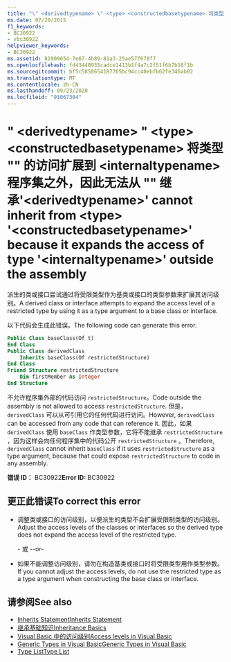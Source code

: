 ```yaml
---
title: "\" <derivedtypename> \" <type> <constructedbasetypename> 将类型 \"\" 的访问扩展到 <internaltypename> 程序集之外，因此无法从 \"\" 继承"
ms.date: 07/20/2015
f1_keywords:
- BC30922
- vbc30922
helpviewer_keywords:
- BC30922
ms.assetid: 81909654-7e67-4b89-81a3-25ae57f678f7
ms.openlocfilehash: fd43440935cadce1413b1f4a7c2f51f6b7b16f1b
ms.sourcegitcommit: bf5c5850654187705bc94cc40ebfb62fe346ab02
ms.translationtype: MT
ms.contentlocale: zh-CN
ms.lasthandoff: 09/23/2020
ms.locfileid: "91067304"
---
```

# <a name="derivedtypename-cannot-inherit-from-type-constructedbasetypename-because-it-expands-the-access-of-type-internaltypename-outside-the-assembly"></a><span data-ttu-id="86513-102">" \<derivedtypename> " \<type> \<constructedbasetypename> 将类型 "" 的访问扩展到 \<internaltypename> 程序集之外，因此无法从 "" 继承</span><span class="sxs-lookup"><span data-stu-id="86513-102">'\<derivedtypename>' cannot inherit from \<type> '\<constructedbasetypename>' because it expands the access of type '\<internaltypename>' outside the assembly</span></span>

<span data-ttu-id="86513-103">派生的类或接口尝试通过将受限类型作为基类或接口的类型参数来扩展其访问级别。</span><span class="sxs-lookup"><span data-stu-id="86513-103">A derived class or interface attempts to expand the access level of a restricted type by using it as a type argument to a base class or interface.</span></span>  
  
 <span data-ttu-id="86513-104">以下代码会生成此错误。</span><span class="sxs-lookup"><span data-stu-id="86513-104">The following code can generate this error.</span></span>  
  
```vb  
Public Class baseClass(Of t)  
End Class  
Public Class derivedClass  
    Inherits baseClass(Of restrictedStructure)  
End Class  
Friend Structure restrictedStructure  
    Dim firstMember As Integer  
End Structure  
```  
  
 <span data-ttu-id="86513-105">不允许程序集外部的代码访问 `restrictedStructure`。</span><span class="sxs-lookup"><span data-stu-id="86513-105">Code outside the assembly is not allowed to access `restrictedStructure`.</span></span> <span data-ttu-id="86513-106">但是， `derivedClass` 可以从可引用它的任何代码进行访问。</span><span class="sxs-lookup"><span data-stu-id="86513-106">However, `derivedClass` can be accessed from any code that can reference it.</span></span> <span data-ttu-id="86513-107">因此，如果 `derivedClass` 使用 `baseClass` 作类型参数，它将不能继承 `restrictedStructure` ，因为这样会向任何程序集中的代码公开 `restrictedStructure` 。</span><span class="sxs-lookup"><span data-stu-id="86513-107">Therefore, `derivedClass` cannot inherit `baseClass` if it uses `restrictedStructure` as a type argument, because that could expose `restrictedStructure` to code in any assembly.</span></span>  
  
 <span data-ttu-id="86513-108">**错误 ID：** BC30922</span><span class="sxs-lookup"><span data-stu-id="86513-108">**Error ID:** BC30922</span></span>  
  
## <a name="to-correct-this-error"></a><span data-ttu-id="86513-109">更正此错误</span><span class="sxs-lookup"><span data-stu-id="86513-109">To correct this error</span></span>  
  
- <span data-ttu-id="86513-110">调整类或接口的访问级别，以便派生的类型不会扩展受限制类型的访问级别。</span><span class="sxs-lookup"><span data-stu-id="86513-110">Adjust the access levels of the classes or interfaces so the derived type does not expand the access level of the restricted type.</span></span>  
  
     <span data-ttu-id="86513-111">\- 或 -</span><span class="sxs-lookup"><span data-stu-id="86513-111">-or-</span></span>  
  
- <span data-ttu-id="86513-112">如果不能调整访问级别，请勿在构造基类或接口时将受限类型用作类型参数。</span><span class="sxs-lookup"><span data-stu-id="86513-112">If you cannot adjust the access levels, do not use the restricted type as a type argument when constructing the base class or interface.</span></span>  
  
## <a name="see-also"></a><span data-ttu-id="86513-113">请参阅</span><span class="sxs-lookup"><span data-stu-id="86513-113">See also</span></span>

- [<span data-ttu-id="86513-114">Inherits Statement</span><span class="sxs-lookup"><span data-stu-id="86513-114">Inherits Statement</span></span>](../language-reference/statements/inherits-statement.md)
- [<span data-ttu-id="86513-115">继承基础知识</span><span class="sxs-lookup"><span data-stu-id="86513-115">Inheritance Basics</span></span>](../programming-guide/language-features/objects-and-classes/inheritance-basics.md)
- [<span data-ttu-id="86513-116">Visual Basic 中的访问级别</span><span class="sxs-lookup"><span data-stu-id="86513-116">Access levels in Visual Basic</span></span>](../programming-guide/language-features/declared-elements/access-levels.md)
- [<span data-ttu-id="86513-117">Generic Types in Visual Basic</span><span class="sxs-lookup"><span data-stu-id="86513-117">Generic Types in Visual Basic</span></span>](../programming-guide/language-features/data-types/generic-types.md)
- [<span data-ttu-id="86513-118">Type List</span><span class="sxs-lookup"><span data-stu-id="86513-118">Type List</span></span>](../language-reference/statements/type-list.md)
